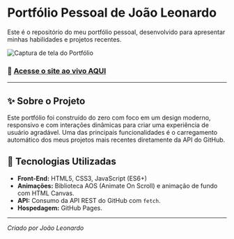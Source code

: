 # Portfólio Pessoal de João Leonardo

Este é o repositório do meu portfólio pessoal, desenvolvido para apresentar minhas habilidades e projetos recentes.

![Captura de tela do Portfólio](URL_DA_SUA_IMAGEM_AQUI)

### 🔗 **[Acesse o site ao vivo AQUI](https://joaomangini.github.io/Portifolio/)**

---

## ✨ Sobre o Projeto

Este portfólio foi construído do zero com foco em um design moderno, responsivo e com interações dinâmicas para criar uma experiência de usuário agradável. Uma das principais funcionalidades é o carregamento automático dos meus projetos mais recentes diretamente da API do GitHub.

## 🚀 Tecnologias Utilizadas

* **Front-End:** HTML5, CSS3, JavaScript (ES6+)
* **Animações:** Biblioteca AOS (Animate On Scroll) e animação de fundo com HTML Canvas.
* **API:** Consumo da API REST do GitHub com `fetch`.
* **Hospedagem:** GitHub Pages.

---
*Criado por João Leonardo*
